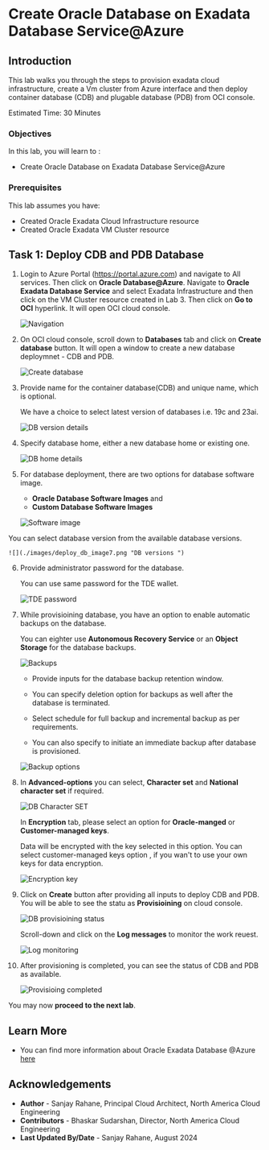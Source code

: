 # Create Oracle Database on Exadata Database Service@Azure

## Introduction

This lab walks you through the steps to provision exadata cloud infrastructure, create a Vm cluster from Azure interface and then deploy container database (CDB) and plugable database (PDB) from OCI console. 


Estimated Time:  30 Minutes


### Objectives
In this lab, you will learn to :
* Create Oracle Database on Exadata Database Service@Azure

### Prerequisites  

This lab assumes you have:
- Created Oracle Exadata Cloud Infrastructure resource
- Created Oracle Exadata VM Cluster resource


##  Task 1: Deploy CDB and PDB Database
1. Login to Azure Portal (https://portal.azure.com) and navigate to All services. Then click on **Oracle Database@Azure**.
    Navigate to **Oracle Exadata Database Service** and select Exadata Infrastructure and then click on the VM Cluster resource created in Lab 3.
    Then click on **Go to OCI** hyperlink. 
    It will open OCI cloud console.

    ![](./images/deploy_db_image1.png " Navigation")

2. On OCI cloud console, scroll down to **Databases** tab and click on **Create database** button.
    It will open a window to create a new database deploymnet - CDB and PDB.

    ![](./images/deploy_db_image2.png " Create database")

3. Provide name for the container database(CDB) and unique name, which is optional. 

    We have a choice to select latest version of databases i.e. 19c and 23ai.

    ![](./images/deploy_db_image3.png "DB version details")

4. Specify database home, either a new database home or existing one. 

    ![](./images/deploy_db_image5.png " DB home details")
  
5. For database deployment, there are two options for database software image.

    * **Oracle Database Software Images** and
    * **Custom Database Software Images**

    ![](./images/deploy_db_image6.png " Software image")

  You can select database version from the available database versions.

    
    ![](./images/deploy_db_image7.png "DB versions ")


6. Provide administrator password for the database. 

    You can use same password for the TDE wallet.
    
    ![](./images/deploy_db_image8.png "TDE password ")

7. While provisioining database, you have an option to enable automatic backups on the database.  

    You can eighter use **Autonomous Recovery Service** or an **Object Storage** for the database backups.


    ![](./images/deploy_db_image9.png " Backups")

    * Provide inputs for the database backup retention window. 
    
    * You can specify deletion option for backups as well after the database is terminated. 

    * Select schedule for full backup and incremental backup as per requirements. 

    * You can also specify to initiate an immediate backup after database is provisioned. 


    ![](./images/deploy_db_image10.png " Backup options")

8. In **Advanced-options** you can select, **Character set** and **National character set** if required. 

    ![](./images/deploy_db_image11.png "DB Character SET ")

    In **Encryption** tab, please select an option for **Oracle-manged** or **Customer-managed keys**.

    Data will be encrypted with the key selected in this option. You can select customer-managed keys option , if you wan't to use your own keys for data encryption.


    ![](./images/deploy_db_image12.png " Encryption key")

9. Click on **Create** button after providing all inputs to deploy CDB and PDB. 
    You will be able to see the statu as **Provisioining** on cloud console. 

    ![](./images/deploy_db_image13.png "DB provisioining status ")

    Scroll-down and click on the **Log messages** to monitor the work reuest. 

    ![](./images/deploy_db_image14.png "Log monitoring ")

10. After provisioning is completed, you can see the status of CDB and PDB as available. 


    ![](./images/deploy_db_image15.png "Provisioing completed ")


You may now **proceed to the next lab**.

## Learn More
- You can find more information about Oracle Exadata Database @Azure [here](https://docs.oracle.com/en-us/iaas/Content/multicloud/oaa.htm)



## Acknowledgements
* **Author** - Sanjay Rahane, Principal Cloud Architect, North America Cloud Engineering
* **Contributors** -  Bhaskar Sudarshan, Director, North America Cloud Engineering
* **Last Updated By/Date** - Sanjay Rahane, August 2024
